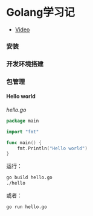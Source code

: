 # Golang学习记
- [Video](https://www.youtube.com/watch?v=duYKBVFNKHo&list=PLBjZhzRvV2ChPTPNDx_apHdKa9Ha7LVpN)


### 安装
### 开发环境搭建
### 包管理
#### Hello world
*hello.go*

```go
package main

import "fmt"

func main() {
	fmt.Println("Hello world")
}
```
运行：
```sh
go build hello.go
./hello
```
或者：
```sh
go run hello.go
```
